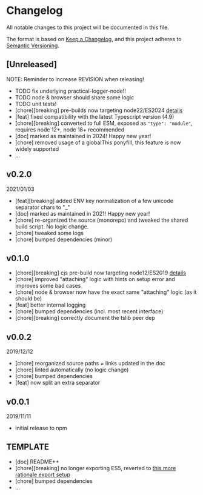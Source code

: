 # Changelog

All notable changes to this project will be documented in this file.

The format is based on [Keep a Changelog](https://keepachangelog.com/en/1.0.0/),
and this project adheres to [Semantic Versioning](https://semver.org/spec/v2.0.0.html).

## [Unreleased]
NOTE: Reminder to increase REVISION when releasing!
* TODO fix underlying practical-logger-node!!
* TODO node & browser should share some logic
* TODO unit tests!
* [chore][breaking] pre-builds now targeting node22/ES2024 [details](../../0-CONTRIBUTING/06-conventions--js--modules_and_transpilation.md)
* [feat] fixed compatibility with the latest Typescript version (4.9)
* [chore][breaking] converted to full ESM, exposed as `"type": "module"`, requires node 12+, node 18+ recommended
* [doc] marked as maintained in 2024! Happy new year!
* [chore] removed usage of a globalThis ponyfill, this feature is now widely supported
* ...

## v0.2.0
2021/01/03
* [feat][breaking] added ENV key normalization of a few unicode separator chars to "_"
* [doc] marked as maintained in 2021! Happy new year!
* [chore] re-organized the source (monorepo) and tweaked the shared build script. No logic change.
* [chore] tweaked some logs
* [chore] bumped dependencies (minor)

## v0.1.0
* [chore][breaking] cjs pre-build now targeting node12/ES2019 [details](../../CONTRIBUTING/module-exports.md)
* [chore] improved "attaching" logic with hints on setup error and improves some bad cases
* [chore] node & browser now have the exact same "attaching" logic (as it should be)
* [feat] better internal logging
* [chore] bumped dependencies (incl. most recent interface)
* [chore][breaking] correctly document the tslib peer dep

## v0.0.2
2019/12/12
* [chore] reorganized source paths = links updated in the doc
* [chore] linted automatically (no logic change)
* [chore] bumped dependencies
* [feat] now split an extra separator

## v0.0.1
2019/11/11
* initial release to npm

## TEMPLATE
* [doc] README++
* [chore][breaking] no longer exporting ES5, reverted to [this more rationale export setup](../../CONTRIBUTING/module-exports.md)
* [chore] bumped dependencies
* ...
